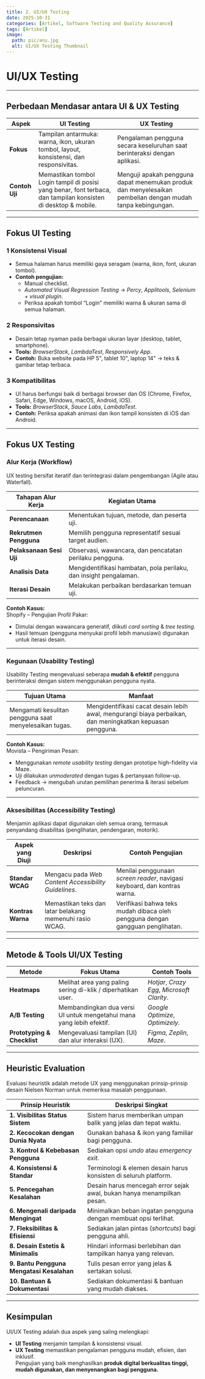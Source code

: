 ```yaml
---
title: 2. UI/UX Testing
date: 2025-10-31
categories: [Artikel, Software Testing and Quality Assurance]
tags: [Artikel]
image:
  path: pic/anu.jpg
  alt: UI/UX Testing Thumbnail
---
```

#  UI/UX Testing
---

##  Perbedaan Mendasar antara UI & UX Testing

| **Aspek** | **UI Testing** | **UX Testing** |
|------------|----------------|----------------|
| **Fokus** | Tampilan antarmuka: warna, ikon, ukuran tombol, layout, konsistensi, dan responsivitas. | Pengalaman pengguna secara keseluruhan saat berinteraksi dengan aplikasi. |
| **Contoh Uji** | Memastikan tombol Login tampil di posisi yang benar, font terbaca, dan tampilan konsisten di desktop & mobile. | Menguji apakah pengguna dapat menemukan produk dan menyelesaikan pembelian dengan mudah tanpa kebingungan. |

---

##  Fokus UI Testing

### 1 Konsistensi Visual
- Semua halaman harus memiliki gaya seragam (warna, ikon, font, ukuran tombol).  
- **Contoh pengujian:**  
  - Manual checklist.  
  - *Automated Visual Regression Testing* → *Percy*, *Applitools*, *Selenium + visual plugin*.  
  - Periksa apakah tombol “Login” memiliki warna & ukuran sama di semua halaman.

### 2️ Responsivitas
- Desain tetap nyaman pada berbagai ukuran layar (desktop, tablet, smartphone).  
- **Tools:** *BrowserStack*, *LambdaTest*, *Responsively App*.  
- **Contoh:** Buka website pada HP 5", tablet 10", laptop 14" → teks & gambar tetap terbaca.

### 3️ Kompatibilitas
- UI harus berfungsi baik di berbagai browser dan OS (Chrome, Firefox, Safari, Edge, Windows, macOS, Android, iOS).  
- **Tools:** *BrowserStack*, *Sauce Labs*, *LambdaTest*.  
- **Contoh:** Periksa apakah animasi dan ikon tampil konsisten di iOS dan Android.

---

## Fokus UX Testing

### Alur Kerja (Workflow)
UX testing bersifat iteratif dan terintegrasi dalam pengembangan (Agile atau Waterfall).

| **Tahapan Alur Kerja** | **Kegiatan Utama** |
|--------------------------|--------------------|
| **Perencanaan** | Menentukan tujuan, metode, dan peserta uji. |
| **Rekrutmen Pengguna** | Memilih pengguna representatif sesuai target audien. |
| **Pelaksanaan Sesi Uji** | Observasi, wawancara, dan pencatatan perilaku pengguna. |
| **Analisis Data** | Mengidentifikasi hambatan, pola perilaku, dan insight pengalaman. |
| **Iterasi Desain** | Melakukan perbaikan berdasarkan temuan uji. |

**Contoh Kasus:**  
Shopify – Pengujian Profil Pakar:  
- Dimulai dengan wawancara generatif, diikuti *card sorting* & *tree testing*.  
- Hasil temuan (pengguna menyukai profil lebih manusiawi) digunakan untuk iterasi desain.

---

### Kegunaan (Usability Testing)
Usability Testing mengevaluasi seberapa **mudah & efektif** pengguna berinteraksi dengan sistem menggunakan pengguna nyata.

| **Tujuan Utama** | **Manfaat** |
|-------------------|--------------|
| Mengamati kesulitan pengguna saat menyelesaikan tugas. | Mengidentifikasi cacat desain lebih awal, mengurangi biaya perbaikan, dan meningkatkan kepuasan pengguna. |

**Contoh Kasus:**  
Movista – Pengiriman Pesan:  
- Menggunakan *remote usability testing* dengan prototipe high-fidelity via Maze.  
- Uji dilakukan *unmoderated* dengan tugas & pertanyaan follow-up.  
- Feedback → mengubah urutan pemilihan penerima & iterasi sebelum peluncuran.

---

### Aksesibilitas (Accessibility Testing)
Menjamin aplikasi dapat digunakan oleh semua orang, termasuk penyandang disabilitas (penglihatan, pendengaran, motorik).

| **Aspek yang Diuji** | **Deskripsi** | **Contoh Pengujian** |
|------------------------|----------------|------------------------|
| **Standar WCAG** | Mengacu pada *Web Content Accessibility Guidelines*. | Menilai penggunaan *screen reader*, navigasi keyboard, dan kontras warna. |
| **Kontras Warna** | Memastikan teks dan latar belakang memenuhi rasio WCAG. | Verifikasi bahwa teks mudah dibaca oleh pengguna dengan gangguan penglihatan. |

---

## Metode & Tools UI/UX Testing

| **Metode** | **Fokus Utama** | **Contoh Tools** |
|-------------|------------------|------------------|
| **Heatmaps** | Melihat area yang paling sering di-klik / diperhatikan user. | *Hotjar*, *Crazy Egg*, *Microsoft Clarity*. |
| **A/B Testing** | Membandingkan dua versi UI untuk mengetahui mana yang lebih efektif. | *Google Optimize*, *Optimizely*. |
| **Prototyping & Checklist** | Mengevaluasi tampilan (UI) dan alur interaksi (UX). | *Figma*, *Zeplin*, *Maze*. |

---

## Heuristic Evaluation
Evaluasi heuristik adalah metode UX yang menggunakan prinsip-prinsip desain Nielsen Norman untuk memeriksa masalah penggunaan.

| **Prinsip Heuristik** | **Deskripsi Singkat** |
|-------------------------|------------------------|
| **1. Visibilitas Status Sistem** | Sistem harus memberikan umpan balik yang jelas dan tepat waktu. |
| **2. Kecocokan dengan Dunia Nyata** | Gunakan bahasa & ikon yang familiar bagi pengguna. |
| **3. Kontrol & Kebebasan Pengguna** | Sediakan opsi *undo* atau *emergency exit*. |
| **4. Konsistensi & Standar** | Terminologi & elemen desain harus konsisten di seluruh platform. |
| **5. Pencegahan Kesalahan** | Desain harus mencegah error sejak awal, bukan hanya menampilkan pesan. |
| **6. Mengenali daripada Mengingat** | Minimalkan beban ingatan pengguna dengan membuat opsi terlihat. |
| **7. Fleksibilitas & Efisiensi** | Sediakan jalan pintas (*shortcuts*) bagi pengguna ahli. |
| **8. Desain Estetis & Minimalis** | Hindari informasi berlebihan dan tampilkan hanya yang relevan. |
| **9. Bantu Pengguna Mengatasi Kesalahan** | Tulis pesan error yang jelas & sertakan solusi. |
| **10. Bantuan & Dokumentasi** | Sediakan dokumentasi & bantuan yang mudah diakses. |

---

## Kesimpulan
UI/UX Testing adalah dua aspek yang saling melengkapi:
- **UI Testing** menjamin tampilan & konsistensi visual.  
- **UX Testing** memastikan pengalaman pengguna mudah, efisien, dan inklusif.  
Pengujian yang baik menghasilkan **produk digital berkualitas tinggi, mudah digunakan, dan menyenangkan bagi pengguna.**
